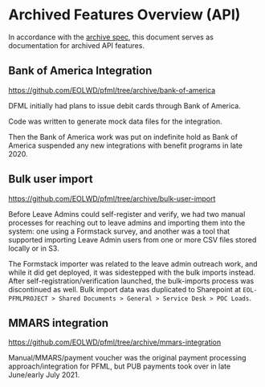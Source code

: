 # Archived Features Overview (API)

In accordance with the [archive spec](https://lwd.atlassian.net/wiki/spaces/API/pages/1488847498/Tech+Spec+Process+for+Archiving+Code), this document serves as documentation for archived API features.

## Bank of America Integration

https://github.com/EOLWD/pfml/tree/archive/bank-of-america

DFML initially had plans to issue debit cards through Bank of America.

Code was written to generate mock data files for the integration.

Then the Bank of America work was put on indefinite hold as Bank of America
suspended any new integrations with benefit programs in late 2020.

## Bulk user import

https://github.com/EOLWD/pfml/tree/archive/bulk-user-import

Before Leave Admins could self-register and verify, we had two manual processes for reaching out to leave admins and importing them into the system: one using a Formstack survey, and another was a tool that supported importing Leave Admin users from one or more CSV files stored locally or in S3.

The Formstack importer was related to the leave admin outreach work, and while it did get deployed, it was sidestepped with the bulk imports instead. After self-registration/verification launched, the bulk-imports process was discontinued as well. Bulk import data was duplicated to Sharepoint at `EOL-PFMLPROJECT > Shared Documents > General > Service Desk > POC Loads`.

## MMARS integration

https://github.com/EOLWD/pfml/tree/archive/mmars-integration

Manual/MMARS/payment voucher was the original payment processing approach/integration for PFML, but PUB payments took over in late June/early July 2021.
